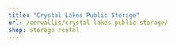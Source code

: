 ```yaml
---
title: "Crystal Lakes Public Storage"
url: /corvallis/crystal-lakes-public-storage/
shop: storage rental
---
```


